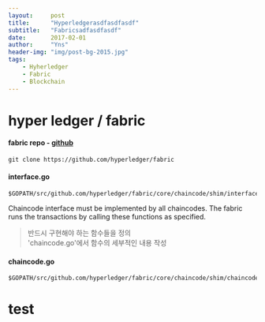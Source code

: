 ```yaml
---
layout:     post
title:      "Hyperledgerasdfasdfasdf"
subtitle:   "Fabricsadfasdfasdf"
date:       2017-02-01
author:     "Yns"
header-img: "img/post-bg-2015.jpg"
tags:
    - Hyherledger
    - Fabric
    - Blockchain
---
```


# hyper ledger / fabric

#### fabric repo - [github](https://github.com/hyperledger/)
 
	git clone https://github.com/hyperledger/fabric
	
#### interface.go
	$GOPATH/src/github.com/hyperledger/fabric/core/chaincode/shim/interfaces.go  

Chaincode interface must be implemented by all chaincodes. The fabric runs the transactions by calling these functions as specified.    

>반드시 구현해야 하는 함수들을 정의  
>'chaincode.go'에서 함수의 세부적인 내용 작성

#### chaincode.go    

	$GOPATH/src/github.com/hyperledger/fabric/core/chaincode/shim/chaincode.go

# test
